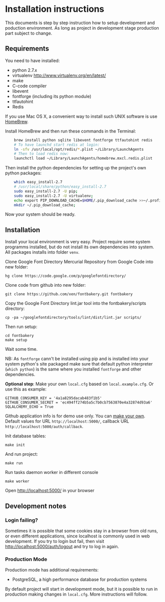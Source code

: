 # Installation instructions

This documents is step by step instruction how to setup development and poduction environment. As long as project in development stage production part subject to change. 

## Requirements

You need to have installed:

- python 2.7.x 
- virtualenv http://www.virtualenv.org/en/latest/
- make 
- C-code compiler
- libevent
- fontforge (including its python module)
- ttfautohint
- Redis 

If you use Mac OS X, a convenient way to install such UNIX software is use [HomeBrew](http://mxcl.github.io/homebrew/). 

Install HomeBrew and then run these commands in the Terminal:

```sh
    brew install python sqlite libevent fontforge ttfautohint redis
    # To have launchd start redis at login:
    ln -sfv /usr/local/opt/redis/*.plist ~/Library/LaunchAgents
    # Then to load redis now:
    launchctl load ~/Library/LaunchAgents/homebrew.mxcl.redis.plist
```

Then install the python dependencies for setting up the project's own python packages:

```sh
    which easy_install-2.7 
    # /usr/local/share/python/easy_install-2.7
    sudo easy_install-2.7 -U pip;
    sudo easy_install-2.7 -U virtualenv;
    echo export PIP_DOWNLOAD_CACHE=$HOME/.pip_download_cache >>~/.profile;
    mkdir ~/.pip_download_cache;
```

Now your system should be ready.

## Installation

Install your local environment is very easy. Project require some system programms installed, but do not install its own dependencies into system. All packages installs into folder `venv`.

Clone Google Font Directory Mercurial Repository from Google Code into new folder:

    hg clone https://code.google.com/p/googlefontdirectory/ 

Clone code from github into new folder:

    git clone https://github.com/xen/fontbakery.git fontbakery

Copy the Google Font Directory lint.jar tool into the fontbakery/scripts directory:

    cp -pa ~/googlefontdirectory/tools/lint/dist/lint.jar scripts/

Then run setup:

    cd fontbakery
    make setup

Wait some time.

NB: As `fontforge` cann't be installed using pip and is installed into your system python's site packaged make sure that 
default python interpreter (`which python`) is the same where you installed `fontforge` and other dependencies. 

**Optional step**: Make your own `local.cfg` based on `local.example.cfg`. Or use this as example:

    GITHUB_CONSUMER_KEY = '4a1a8295dacab483f1b5'
    GITHUB_CONSUMER_SECRET = 'ec494ff274b5a5c7b0cb7563870e4a32874d93a6'
    SQLALCHEMY_ECHO = True

Github application info is for demo use only. You can [make your own](https://github.com/settings/applications/new). Default values for URL `http://localhost:5000/`, callback URL `http://localhost:5000/auth/callback`. 

Init database tables:

    make init

And run project:

    make run

Run tasks daemon worker in different console

    make worker

Open [http://localhost:5000/](http://localhost:5000/) in your browser

## Development notes

### Login failing?

Sometimes it is possible that some cookies stay in a browser from old runs, or even different applications, since localhost is commonly used in web development. If you try to login but fail, then visit [http://localhost:5000/auth/logout](http://localhost:5000/auth/logout) and try to log in again.

### Production Mode 

Production mode has additional requirements:

* PostgreSQL, a high performance database for production systems

By default project will start in development mode, but it is possible to run in production making changes in `local.cfg`. More instructions will follow.


